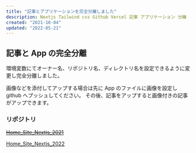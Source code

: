 ```yaml
---
title: "記事とアプリケーションを完全分離しました"
description: Nextjs Tailwind css Github Vercel 記事 アプリケーション 分離
created: "2021-10-04"
updated: "2022-05-21"
---
```


## 記事と App の完全分離

環境変数にてオーナー名、リポジトリ名、ディレクトリ名を設定できるように変更し完全分離しました。

画像などを添付してアップする場合は先に App のファイルに画像を設定し github へプッシュしてください。
その後、記事をアップすると画像付きの記事がアップできます。

### リポジトリ

~~[Home_Site_Nextjs_2021](https://github.com/nuovotaka/home_site_nextjs_2021)~~

[Home_Site_Nextjs_2022](https://github.com/nuovotaka/home_site_nextjs_2022)
